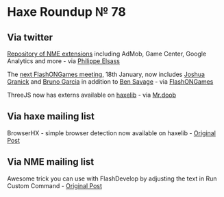[_template]: roundup.html
# Haxe Roundup № 78

## Via twitter
[Repository of NME extensions][link 1] including AdMob, Game Center, Google Analytics and more - via [Philippe Elsass][link 2]

The [next FlashONGames meeting][link 3], 18th January, now includes [Joshua Granick][link 4] and [Bruno Garcia][link 5] in addition to [Ben Savage][link 6] - via [FlashONGames][link 7]

ThreeJS now has externs available on [haxelib][link 8] - via [Mr.doob][link 9]

## Via haxe mailing list
BrowserHX - simple browser detection now available on haxelib - [Original Post][link 10] 

## Via NME mailing list
Awesome trick you can use with FlashDevelop by adjusting the text in Run Custom Command - [Original Post][link 11]

[link 1]: http://code.google.com/p/nmex/ "Repository of NME extensions"
[link 2]: https://www.twitter.com/#!/elsassph "Philippe Elsass"
[link 3]: http://flashongames.com/post/14869724276/additional-speakers-for-jan-18th "next FlashONGames meeting"
[link 4]: https://www.twitter.com/#!/singmajesty "Joshua Granick"
[link 5]: http://www.twitter.com/b_garcia "Bruno Garcia"
[link 6]: http://spaceport.io/ "Ben Savage"
[link 7]: https://www.twitter.com/#!/FlashONGames "FlashONGames"
[link 8]: http://lib.haxe.org/p/three.js "haxelib"
[link 9]: https://www.twitter.com/#!/mrdoob "Mr.doob"
[link 10]: http://groups.google.com/group/haxelang/browse_thread/thread/5371dcc5b2f8d2ca# "Original Post"
[link 11]: http://lists.haxenme.org/pipermail/nme_lists.haxenme.org/2012-January/000466.html "Original Post"

